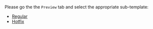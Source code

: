 Please go the the `Preview` tab and select the appropriate sub-template:

- [Regular](?expand=1&template=regular_template.md)
- [Hotfix](?expand=1&template=hotfix_template.md)
